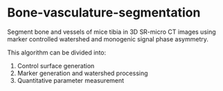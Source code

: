 # Bone-vasculature-segmentation

Segment bone and vessels of mice tibia in 3D SR-micro CT images using marker controlled watershed and monogenic signal phase asymmetry.

This algorithm can be divided into:
1. Control surface generation
2. Marker generation and watershed processing
3. Quantitative parameter measurement
